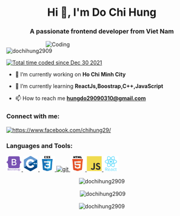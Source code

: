 <h1 align="center">Hi 👋, I'm Do Chi Hung</h1>
<h3 align="center">A passionate frontend developer from Viet Nam</h3>
<img align="right" alt="Coding" width="400" src="https://camo.githubusercontent.com/683e2187241c641430216c864ce93fc5a0e0dfb232c5a01d1c54b54d63aa8cb2/68747470733a2f2f63646e2e6472696262626c652e636f6d2f75736572732f313136323037372f73637265656e73686f74732f333834383931342f70726f6772616d6d65722e676966">

<p align="left"> <img src="https://komarev.com/ghpvc/?username=dochihung2909&label=Profile%20views&color=ff7300&style=plastic" alt="dochihung2909" /> </p>
<a href="https://wakatime.com/@b523bf88-028a-452e-8d55-7ed95ec94c4e"><img src="https://wakatime.com/badge/user/b523bf88-028a-452e-8d55-7ed95ec94c4e.svg" alt="Total time coded since Dec 30 2021" /></a>

- 🔭 I’m currently working on **Ho Chi Minh City**

- 🌱 I’m currently learning **ReactJs,Boostrap,C++,JavaScript**

- 📫 How to reach me **hungdo29090310@gmail.com**

<h3 align="left">Connect with me:</h3>
<p>
<a href="https://fb.com/https://www.facebook.com/chihung29/" target="blank"><img align="center" src="https://raw.githubusercontent.com/rahuldkjain/github-profile-readme-generator/master/src/images/icons/Social/facebook.svg" alt="https://www.facebook.com/chihung29/" height="30" width="40" /></a> 
</p>

<h3 align="left">Languages and Tools:</h3>
<p align="left"> <a href="https://getbootstrap.com" target="_blank" rel="noreferrer"> <img src="https://raw.githubusercontent.com/devicons/devicon/master/icons/bootstrap/bootstrap-plain-wordmark.svg" alt="bootstrap" width="40" height="40"/> </a> <a href="https://www.w3schools.com/cpp/" target="_blank" rel="noreferrer"> <img src="https://raw.githubusercontent.com/devicons/devicon/master/icons/cplusplus/cplusplus-original.svg" alt="cplusplus" width="40" height="40"/> </a> <a href="https://www.w3schools.com/css/" target="_blank" rel="noreferrer"> <img src="https://raw.githubusercontent.com/devicons/devicon/master/icons/css3/css3-original-wordmark.svg" alt="css3" width="40" height="40"/> </a> <a href="https://git-scm.com/" target="_blank" rel="noreferrer"> <img src="https://www.vectorlogo.zone/logos/git-scm/git-scm-icon.svg" alt="git" width="40" height="40"/> </a> <a href="https://www.w3.org/html/" target="_blank" rel="noreferrer"> <img src="https://raw.githubusercontent.com/devicons/devicon/master/icons/html5/html5-original-wordmark.svg" alt="html5" width="40" height="40"/> </a> <a href="https://developer.mozilla.org/en-US/docs/Web/JavaScript" target="_blank" rel="noreferrer"> <img src="https://raw.githubusercontent.com/devicons/devicon/master/icons/javascript/javascript-original.svg" alt="javascript" width="40" height="40"/> </a> <a href="https://reactjs.org/" target="_blank" rel="noreferrer"> <img src="https://raw.githubusercontent.com/devicons/devicon/master/icons/react/react-original-wordmark.svg" alt="react" width="40" height="40"/> </a> </p>

<p align="center"><img align="center" src="https://github-readme-stats.vercel.app/api/top-langs?username=dochihung2909&show_icons=true&theme=dark&locale=en&layout=compact" alt="dochihung2909" /></p>

<p align="center">&nbsp;<img align="center" src="https://github-readme-stats.vercel.app/api?username=dochihung2909&show_icons=true&theme=dark&locale=en" alt="dochihung2909" /></p>

<p align="center"><img align="center" src="https://github-readme-streak-stats.herokuapp.com/?user=dochihung2909&theme=dark" alt="dochihung2909" /></p>


